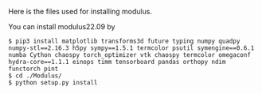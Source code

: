 Here is the files used for installing modulus.

You can install modulus22.09 by

```shell
$ pip3 install matplotlib transforms3d future typing numpy quadpy numpy-stl==2.16.3 h5py sympy==1.5.1 termcolor psutil symengine==0.6.1 numba Cython chaospy torch_optimizer vtk chaospy termcolor omegaconf hydra-core==1.1.1 einops timm tensorboard pandas orthopy ndim functorch pint
$ cd ./Modulus/
$ python setup.py install
```

